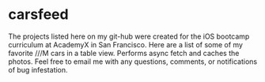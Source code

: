 # carsfeed
The projects listed here on my git-hub were created for the iOS bootcamp curriculum at AcademyX in San Francisco. 
Here are a list of some of my favorite ///M cars in a table view. Performs async fetch and caches the photos.
Feel free to email me with any questions, comments, or notifications of bug infestation. 

